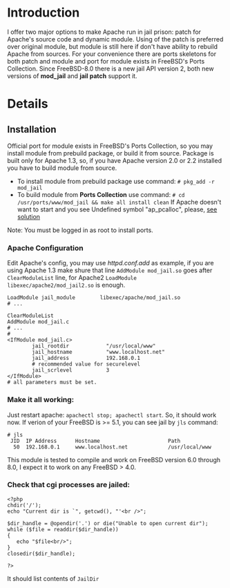 # Introduction #

I offer two major options to make Apache run in jail prison: patch for Apache's source code and dynamic module. Using of the patch is preferred over original module, but module is still here if don't have ability to rebuild Apache from sources. For your convenience there are ports skeletons for both patch and module and port for module exists in FreeBSD's Ports Collection.  Since FreeBSD-8.0 there is a new jail API version 2, both new versions of **mod\_jail** and **jail patch** support it.

# Details #

## Installation ##
Official port for module exists in FreeBSD's Ports Collection, so you may install module from prebuild package, or build it from source. Package is built only for Apache 1.3, so, if you have Apache version 2.0 or 2.2 installed you have to build module from source.
  * To install module from prebuild package use command: `# pkg_add -r mod_jail`
  * To build module from **Ports Collection**  use command: `# cd /usr/ports/www/mod_jail && make all install clean` If Apache doesn't want to start and you see Undefined symbol "ap\_pcalloc", please, [see solution](Undefined_symbol_ap_pcalloc.md)

Note: You must be logged in as root to install ports.

### Apache Configuration ###
Edit Apache's config, you may use _httpd.conf.add_ as example, if you are using Apache 1.3 make shure that line `AddModule mod_jail.so` goes after `ClearModuleList` line, for Apache2 `LoadModule libexec/apache2/mod_jail2.so` is enough.
```
LoadModule jail_module        libexec/apache/mod_jail.so
# ...

ClearModuleList
AddModule mod_jail.c
# ...
#
<IfModule mod_jail.c>
        jail_rootdir            "/usr/local/www"
        jail_hostname           "www.localhost.net"
        jail_address            192.168.0.1
        # recommended value for securelevel
        jail_scrlevel           3
</IfModule>
# all parameters must be set.
```

### Make it all working: ###
Just restart apache: `apachectl stop; apachectl start`. So, it should work now. If verion of your FreeBSD is >= 5.1, you can see jail by `jls` command:
```
# jls
 JID  IP Address      Hostname                      Path
  50  192.168.0.1     www.localhost.net             /usr/local/www
```

This module is tested to compile and work on FreeBSD version 6.0 through 8.0, I expect it to work on any FreeBSD > 4.0.

### Check that cgi processes are jailed: ###
```
<?php
chdir('/');
echo "Current dir is `", getcwd(), "'<br />";

$dir_handle = @opendir('.') or die("Unable to open current dir");
while ($file = readdir($dir_handle)) 
{
   echo "$file<br/>";
}
closedir($dir_handle);

?>
```
It should list contents of `JailDir`